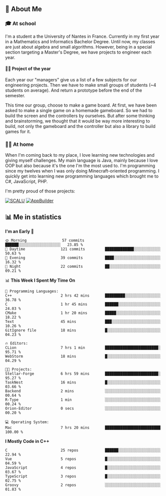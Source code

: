 ## 👀 About Me

### 🎓 At school

I'm a student a the University of Nantes in France. Currently in my first year in a Mathematics and Informatics Bachelor Degree. Until now, my classes are just about algebra and small algorithms. However, being in a special section targeting a Master's Degree, we have projects to engineer each year. 

#### 🔧🔬 Project of the year

Each year our "managers" give us a list of a few subjects for our engineering projects. Then we have to make small groups of students (~4 students on average). And return a prototype before the end of the semester.

This time our group, choose to make a game board. At first, we have been asked to make a single game on a homemade gameboard. So we had to build the screen and the controllers by ourselves. 
But after some thinking and brainstorming, we thought that it would be way more interesting to build, not only the gameboard and the controller but also a library to build games for it.

### 👨‍💻 At home

When I'm coming back to my place, I love learning new technologies and giving myself challenges. My main language is Java, mainly because I love OOP but also because it's the one I'm the most used to. I'm programming since my twelves when I was only doing Minecraft-oriented programming.  I quickly get into learning new programming languages which brought me to C#, JavaScript, PHP. 

I'm pretty proud of those projects:

[![SCALU](https://github-readme-stats.vercel.app/api/pin?username=renardfute&repo=SCALU)](https://github.com/renardfute/scalu)
[![AppBuilder](https://github-readme-stats.vercel.app/api/pin?username=pulsedev2&repo=AppBuilder)](https://github.com/pulsedev2/AppBuilder)

## 📊 Me in statistics
<!--START_SECTION:waka-->
**I'm an Early 🐤** 

```text
🌞 Morning                57 commits          ██████░░░░░░░░░░░░░░░░░░░   23.85 % 
🌆 Daytime                121 commits         █████████████░░░░░░░░░░░░   50.63 % 
🌃 Evening                39 commits          ████░░░░░░░░░░░░░░░░░░░░░   16.32 % 
🌙 Night                  22 commits          ██░░░░░░░░░░░░░░░░░░░░░░░   09.21 % 
```


📊 **This Week I Spent My Time On** 

```text
💬 Programming Languages: 
C++                      2 hrs 42 mins       █████████░░░░░░░░░░░░░░░░   36.78 % 
C                        1 hr 45 mins        ██████░░░░░░░░░░░░░░░░░░░   24.03 % 
CMake                    1 hr 20 mins        █████░░░░░░░░░░░░░░░░░░░░   18.22 % 
Text                     45 mins             ███░░░░░░░░░░░░░░░░░░░░░░   10.26 % 
GitIgnore file           18 mins             █░░░░░░░░░░░░░░░░░░░░░░░░   04.23 % 

🔥 Editors: 
CLion                    7 hrs 1 min         ████████████████████████░   95.71 % 
WebStorm                 18 mins             █░░░░░░░░░░░░░░░░░░░░░░░░   04.29 % 

🐱‍💻 Projects: 
Stellar-Forge            6 hrs 59 mins       ████████████████████████░   95.27 % 
TaskNest                 16 mins             █░░░░░░░░░░░░░░░░░░░░░░░░   03.66 % 
Backend                  2 mins              ░░░░░░░░░░░░░░░░░░░░░░░░░   00.64 % 
R-Type                   1 min               ░░░░░░░░░░░░░░░░░░░░░░░░░   00.24 % 
Orion-Editor             0 secs              ░░░░░░░░░░░░░░░░░░░░░░░░░   00.20 % 

💻 Operating System: 
Mac                      7 hrs 20 mins       █████████████████████████   100.00 % 
```

**I Mostly Code in C++** 

```text
C                        25 repos            ██████░░░░░░░░░░░░░░░░░░░   22.94 % 
Vue                      5 repos             █░░░░░░░░░░░░░░░░░░░░░░░░   04.59 % 
JavaScript               4 repos             █░░░░░░░░░░░░░░░░░░░░░░░░   03.67 % 
TypeScript               3 repos             █░░░░░░░░░░░░░░░░░░░░░░░░   02.75 % 
Groovy                   2 repos             ░░░░░░░░░░░░░░░░░░░░░░░░░   01.83 % 
```




<!--END_SECTION:waka-->

